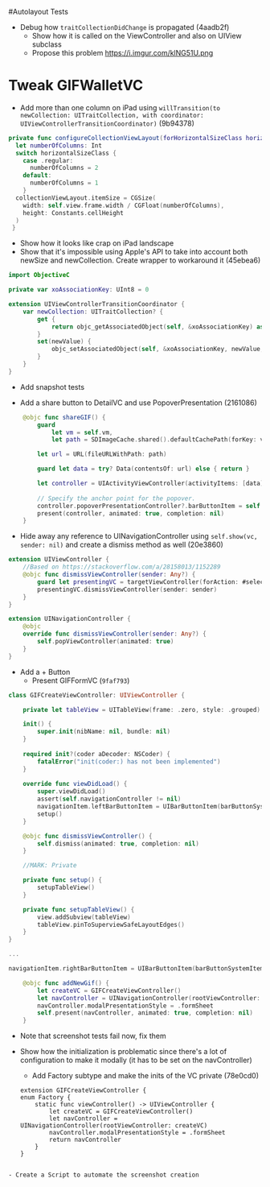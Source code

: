 
#Autolayout Tests
- Debug how `traitCollectionDidChange` is propagated (4aadb2f)
	- Show how it is called on the ViewController and also on UIView subclass
	- Propose this problem https://i.imgur.com/klNG51U.png 

# Tweak GIFWalletVC

- Add more than one column on iPad using `willTransition(to newCollection: UITraitCollection, with coordinator: UIViewControllerTransitionCoordinator)` (9b94378)

```swift
private func configureCollectionViewLayout(forHorizontalSizeClass horizontalSizeClass: UIUserInterfaceSizeClass) {
  let numberOfColumns: Int
  switch horizontalSizeClass {
    case .regular:
      numberOfColumns = 2
    default:
      numberOfColumns = 1
    }
  collectionViewLayout.itemSize = CGSize(
    width: self.view.frame.width / CGFloat(numberOfColumns),
    height: Constants.cellHeight
  )
 }
```

- Show how it looks like crap on iPad landscape
- Show that it's impossible using Apple's API to take into account both newSize and newCollection. Create wrapper to workaround it (45ebea6)

```swift
import ObjectiveC

private var xoAssociationKey: UInt8 = 0

extension UIViewControllerTransitionCoordinator {
    var newCollection: UITraitCollection? {
        get {
            return objc_getAssociatedObject(self, &xoAssociationKey) as? UITraitCollection
        }
        set(newValue) {
            objc_setAssociatedObject(self, &xoAssociationKey, newValue, objc_AssociationPolicy.OBJC_ASSOCIATION_RETAIN)
        }
    }
}
```

- Add snapshot tests

- Add a share button to DetailVC and use PopoverPresentation (2161086)

```swift
    @objc func shareGIF() {
        guard
            let vm = self.vm,
            let path = SDImageCache.shared().defaultCachePath(forKey: vm.url.absoluteString) else { return }

        let url = URL(fileURLWithPath: path)

        guard let data = try? Data(contentsOf: url) else { return }

        let controller = UIActivityViewController(activityItems: [data], applicationActivities: nil)
        
        // Specify the anchor point for the popover.
        controller.popoverPresentationController?.barButtonItem = self.navigationItem.rightBarButtonItem
        present(controller, animated: true, completion: nil)
    }
```

- Hide away any reference to UINavigationController using `self.show(vc, sender: nil)` and create a dismiss method as well (20e3860)

```swift
extension UIViewController {
    //Based on https://stackoverflow.com/a/28158013/1152289
    @objc func dismissViewController(sender: Any?) {
        guard let presentingVC = targetViewController(forAction: #selector(dismissViewController(sender:)), sender: sender) else { return }
        presentingVC.dismissViewController(sender: sender)
    }
}

extension UINavigationController {
    @objc
    override func dismissViewController(sender: Any?) {
        self.popViewController(animated: true)
    }
}
```

- Add a + Button
	- Present GIFFormVC (`9faf793`)

```swift
class GIFCreateViewController: UIViewController {

    private let tableView = UITableView(frame: .zero, style: .grouped)

    init() {
        super.init(nibName: nil, bundle: nil)
    }
    
    required init?(coder aDecoder: NSCoder) {
        fatalError("init(coder:) has not been implemented")
    }
    
    override func viewDidLoad() {
        super.viewDidLoad()
        assert(self.navigationController != nil)
        navigationItem.leftBarButtonItem = UIBarButtonItem(barButtonSystemItem: UIBarButtonSystemItem.cancel, target: self, action: #selector(dismissViewController))
        setup()
    }

    @objc func dismissViewController() {
        self.dismiss(animated: true, completion: nil)
    }

    //MARK: Private

    private func setup() {
        setupTableView()
    }

    private func setupTableView() {
        view.addSubview(tableView)
        tableView.pinToSuperviewSafeLayoutEdges()
    }
}

...

navigationItem.rightBarButtonItem = UIBarButtonItem(barButtonSystemItem: .add, target: self, action: #selector(addNewGif))

    @objc func addNewGif() {
        let createVC = GIFCreateViewController()
        let navController = UINavigationController(rootViewController: createVC)
        navController.modalPresentationStyle = .formSheet
        self.present(navController, animated: true, completion: nil)
    }

```
	
- Note that screenshot tests fail now, fix them

- Show how the initialization is problematic since there's a lot of configuration to make it modally (it has to be set on the navController)
	- Add Factory subtype and make the inits of the VC private (78e0cd0)

	```
	extension GIFCreateViewController {
    enum Factory {
        static func viewController() -> UIViewController {
            let createVC = GIFCreateViewController()
            let navController = UINavigationController(rootViewController: createVC)
            navController.modalPresentationStyle = .formSheet
            return navController
        }
    }
```

- Create a Script to automate the screenshot creation